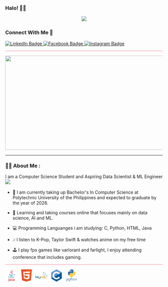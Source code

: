 ### Halo! 💁‍♀️

<div id="header" align="center">
  <img src="https://media.giphy.com/media/kZqbBT64ECtjy/giphy.gif" width="100"/>
</div>

### Connect With Me 🙆
<div id="badges">
  <a href="https://www.linkedin.com/in/katherine-quijano-594765255/">
    <img src="https://img.shields.io/badge/LinkedIn-blue?style=for-the-badge&logo=linkedin&logoColor=white" alt="LinkedIn Badge"/>
  </a>
  <a href="https://www.facebook.com/kthzxc/">
    <img src="https://img.shields.io/badge/Facebook-1877F2?style=for-the-badge&logo=facebook&logoColor=white" alt="Facebook Badge"/>
  </a>
  <a href="https://www.instagram.com/katheeyine/?hl=en">
    <img src="https://img.shields.io/badge/Instagram-E4405F?style=for-the-badge&logo=instagram&logoColor=white" alt="Instagram Badge"/>
  </a>
</div>

<hr style="background-color: #FFB6C1; height: 2px;">



<div align="center">
  <img src="https://media.giphy.com/media/6XX4V0O8a0xdS/giphy.gif" width="600" height="300"/>
</div>

---

### :woman_technologist: About Me :

I am a Computer Science Student and Aspiring Data Scientist & ML Engineer <img src="https://media.giphy.com/media/Cmr1OMJ2FN0B2/giphy.gif" width="30"> 


- 🏫 I am currently taking up Bachelor's In Computer Science at Polytechnic University of the Philippines and expected to graduate by the year of 2026.

- :seedling: Learning and taking courses online that focuses mainly on data science, AI and ML. 

- 💻 Programming Languanges i am studying: C, Python, HTML, Java

- 🎶 I listen to K-Pop, Taylor Swift & watches anime on my free time

- 🕹️ I play fps games like varlorant and farlight, I enjoy attending conference that includes gaming. 

<hr style="background-color: #FFB6C1; height: 2px;">

<div>
  <img src="https://github.com/devicons/devicon/blob/master/icons/java/java-original-wordmark.svg" title="Java" alt="Java" width="40" height="40"/>&nbsp;
  <img src="https://github.com/devicons/devicon/blob/master/icons/html5/html5-original.svg" title="HTML5" alt="HTML" width="40" height="40"/>&nbsp;
  <img src="https://github.com/devicons/devicon/blob/master/icons/mysql/mysql-original-wordmark.svg" title="MySQL" alt="MySQL" width="40" height="40"/>&nbsp;
  <img src="https://github.com/devicons/devicon/blob/master/icons/c/c-original.svg" title="C" alt="C" width="40" height="40"/>&nbsp;
  <img src="https://github.com/devicons/devicon/blob/master/icons/python/python-original-wordmark.svg" title="Python" alt="Python" width="40" height="40"/>&nbsp;
</div>





